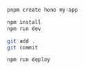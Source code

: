 ```bash
pnpm create hono my-app
```

```txt
npm install
npm run dev
```

```bash
git add .
git commit
```

```txt
npm run deploy
```
